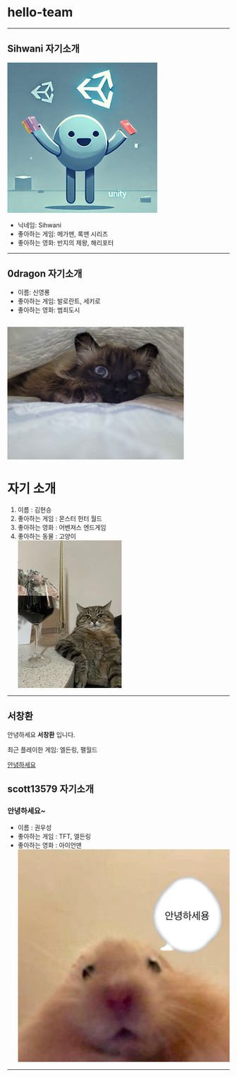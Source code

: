 # hello-team
---------------------------
## Sihwani 자기소개
![alt text](<image1.png>) 
* 닉네임: Sihwani
* 좋아하는 게임: 메가맨, 록맨 시리즈
* 좋아하는 영화: 반지의 제왕, 해리포터
---------------------------


## 0dragon 자기소개
* 이름: 신영룡
* 좋아하는 게임: 발로란트, 세키로
* 좋아하는 영화: 범죄도시

<img src="/lemi.jpg" width="400px" height="300px" title="레미" alt="Lemi"></img><br/>
---------------------------



# 자기 소개
1. 이름 : 김현승   
2. 좋아하는 게임 : 몬스터 헌터 월드   
3. 좋아하는 영화 : 어벤져스 엔드게임   
4. 좋아하는 동물 : 고양이   
![alt text](<이리 와서 앉아봐라.png>)   
* * *

## 서창환
안녕하세요 **서창환** 입니다.

최근 플레이한 게임: 엘든링, 팰월드

[안녕하세요](https://github.com/user-attachments/assets/5a5627e7-448d-4c00-86fc-9b53470e60e9)

## scott13579 자기소개 
###  안녕하세요~
* 이름 : 권우성
* 좋아하는 게임 : TFT, 엘든링
* 좋아하는 영화 : 아이언맨
![alt text](<hamster_hello.jpg>)
---------------------------
